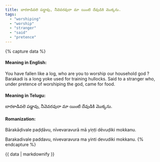 ```yaml
---
title: బారకాడివలె పడ్డావు, నీవెవరవురా మా యింటి దేవుడికి మొక్కను.
tags:
  - "worshiping"
  - "worship"
  - "stranger"
  - "said"
  - "pretence"
---
```


{% capture data %}
#### Meaning in English:
You have fallen like a log, who are you to worship our household god ?
Barakadi is a long yoke used for training hullocks.
Said to a stranger who, under pretence of worshiping the god, came for food.

#### Meaning in Telugu:
బారకాడివలె పడ్డావు, నీవెవరవురా మా యింటి దేవుడికి మొక్కను.

#### Romanization:
Bārakāḍivale paḍḍāvu, nīvevaravurā mā yiṇṭi dēvuḍiki mokkanu.

Barakadivale paddavu, nivevaravura ma yinti devudiki mokkanu.
{% endcapture %}

{{ data | markdownify }}

